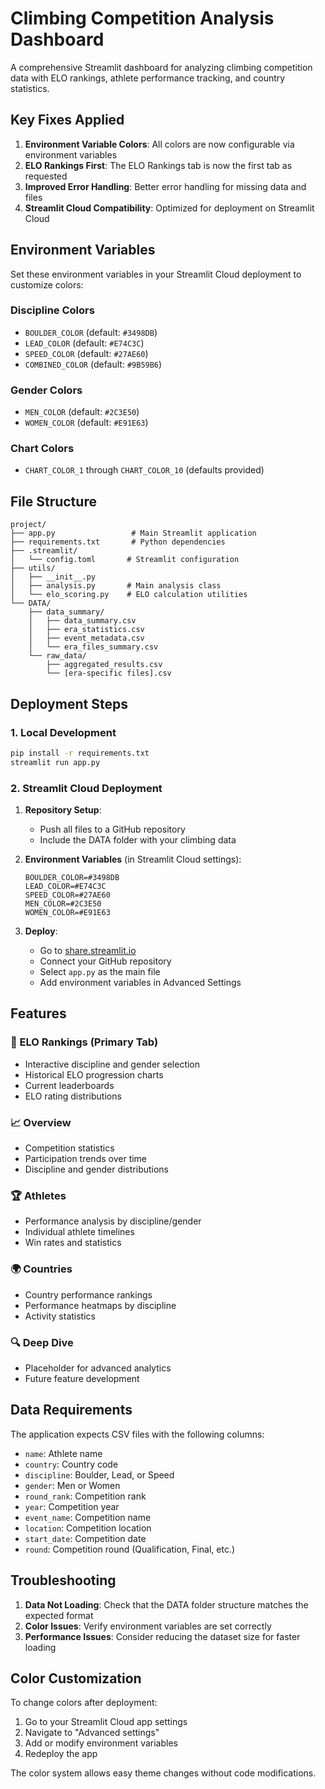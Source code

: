 # Climbing Competition Analysis Dashboard

A comprehensive Streamlit dashboard for analyzing climbing competition data with ELO rankings, athlete performance tracking, and country statistics.

## Key Fixes Applied

1. **Environment Variable Colors**: All colors are now configurable via environment variables
2. **ELO Rankings First**: The ELO Rankings tab is now the first tab as requested
3. **Improved Error Handling**: Better error handling for missing data and files
4. **Streamlit Cloud Compatibility**: Optimized for deployment on Streamlit Cloud

## Environment Variables

Set these environment variables in your Streamlit Cloud deployment to customize colors:

### Discipline Colors
- `BOULDER_COLOR` (default: `#3498DB`)
- `LEAD_COLOR` (default: `#E74C3C`)
- `SPEED_COLOR` (default: `#27AE60`)
- `COMBINED_COLOR` (default: `#9B59B6`)

### Gender Colors
- `MEN_COLOR` (default: `#2C3E50`)
- `WOMEN_COLOR` (default: `#E91E63`)

### Chart Colors
- `CHART_COLOR_1` through `CHART_COLOR_10` (defaults provided)

## File Structure

```
project/
├── app.py                 # Main Streamlit application
├── requirements.txt       # Python dependencies
├── .streamlit/
│   └── config.toml       # Streamlit configuration
├── utils/
│   ├── __init__.py
│   ├── analysis.py       # Main analysis class
│   └── elo_scoring.py    # ELO calculation utilities
└── DATA/
    ├── data_summary/
    │   ├── data_summary.csv
    │   ├── era_statistics.csv
    │   ├── event_metadata.csv
    │   └── era_files_summary.csv
    └── raw_data/
        ├── aggregated_results.csv
        └── [era-specific files].csv
```

## Deployment Steps

### 1. Local Development
```bash
pip install -r requirements.txt
streamlit run app.py
```

### 2. Streamlit Cloud Deployment

1. **Repository Setup**:
   - Push all files to a GitHub repository
   - Include the DATA folder with your climbing data

2. **Environment Variables** (in Streamlit Cloud settings):
   ```
   BOULDER_COLOR=#3498DB
   LEAD_COLOR=#E74C3C
   SPEED_COLOR=#27AE60
   MEN_COLOR=#2C3E50
   WOMEN_COLOR=#E91E63
   ```

3. **Deploy**:
   - Go to [share.streamlit.io](https://share.streamlit.io)
   - Connect your GitHub repository
   - Select `app.py` as the main file
   - Add environment variables in Advanced Settings

## Features

### 🎯 ELO Rankings (Primary Tab)
- Interactive discipline and gender selection
- Historical ELO progression charts
- Current leaderboards
- ELO rating distributions

### 📈 Overview
- Competition statistics
- Participation trends over time
- Discipline and gender distributions

### 🏆 Athletes
- Performance analysis by discipline/gender
- Individual athlete timelines
- Win rates and statistics

### 🌍 Countries
- Country performance rankings
- Performance heatmaps by discipline
- Activity statistics

### 🔍 Deep Dive
- Placeholder for advanced analytics
- Future feature development

## Data Requirements

The application expects CSV files with the following columns:
- `name`: Athlete name
- `country`: Country code
- `discipline`: Boulder, Lead, or Speed
- `gender`: Men or Women
- `round_rank`: Competition rank
- `year`: Competition year
- `event_name`: Competition name
- `location`: Competition location
- `start_date`: Competition date
- `round`: Competition round (Qualification, Final, etc.)

## Troubleshooting

1. **Data Not Loading**: Check that the DATA folder structure matches the expected format
2. **Color Issues**: Verify environment variables are set correctly
3. **Performance Issues**: Consider reducing the dataset size for faster loading

## Color Customization

To change colors after deployment:
1. Go to your Streamlit Cloud app settings
2. Navigate to "Advanced settings"
3. Add or modify environment variables
4. Redeploy the app

The color system allows easy theme changes without code modifications.